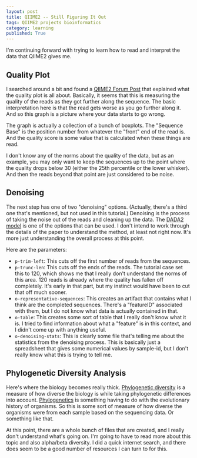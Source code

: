 ```yaml
---
layout: post
title: QIIME2 -- Still Figuring It Out
tags: QIIME2 projects bioinformatics
category: learning
published: True
---
```


I'm continuing forward with trying to learn how to read and interpret the data that QIIME2 gives me.

## Quality Plot

I searched around a bit and found a [QIIME2 Forum Post](https://forum.qiime2.org/t/interactive-quality-plot-interpretation-and-colors/1843/6) that explained what the quality plot is all about. Basically, it seems that this is measuring the quality of the reads as they got further along the sequence. The basic interpretation here is that the read gets worse as you go further along it. And so this graph is a picture where your data starts to go wrong.

The graph is actually a collection of a bunch of boxplots. The "Sequence Base" is the position number from whatever the "front" end of the read is. And the quality score is some value that is calculated when these things are read.

I don't know any of the norms about the quality of the data, but as an example, you may only want to keep the sequences up to the point where the quality drops below 30 (either the 25th percentile or the lower whisker). And then the reads beyond that point are just considered to be noise.

## Denoising

The next step has one of two "denoising" options. (Actually, there's a third one that's mentioned, but not used in this tutorial.) Denoising is the process of taking the noise out of the reads and cleaning up the data. The [DADA2 model](https://www.ncbi.nlm.nih.gov/pmc/articles/PMC4927377/) is one of the options that can be used. I don't intend to work through the details of the paper to understand the method, at least not right now. It's more just understanding the overall process at this point.

Here are the parameters:
- ```p-trim-left```: This cuts off the first number of reads from the sequences.
- ```p-trunc-len```: This cuts off the ends of the reads. The tutorial case set this to 120, which shows me that I really don't understand the norms of this area. 120 reads is already where the quality has fallen off completely. It's early in that part, but my instinct would have been to cut that off much sooner.
- ```o-representative-sequences```: This creates an artifact that contains what I think are the completed sequences. There's a "featureID" associated with them, but I do not know what data is actually contained in that.
- ```o-table```: This creates some sort of table that I really don't know what it is. I tried to find information about what a "feature" is in this context, and I didn't come up with anything useful.
- ```o-denoising-stats```: This is clearly some file that's telling me about the statistics from the denoising process. This is basically just a spreadsheet that gives some numerical values by sample-id, but I don't really know what this is trying to tell me.

## Phylogenetic Diversity Analysis

Here's where the biology becomes really thick. [Phylogenetic diversity](https://en.wikipedia.org/wiki/Phylogenetic_diversity) is a measure of how diverse the biology is while taking phylogenetic differences into account. [Phylogenetics](https://en.wikipedia.org/wiki/Phylogenetics) is something having to do with the evolutionary history of organisms. So this is some sort of measure of how diverse the organisms were from each sample based on the sequencing data. Or something like that.

At this point, there are a whole bunch of files that are created, and I really don't understand what's going on. I'm going to have to read more about this topic and also alpha/beta diversity. I did a quick internet search, and there does seem to be a good number of resources I can turn to for this.
